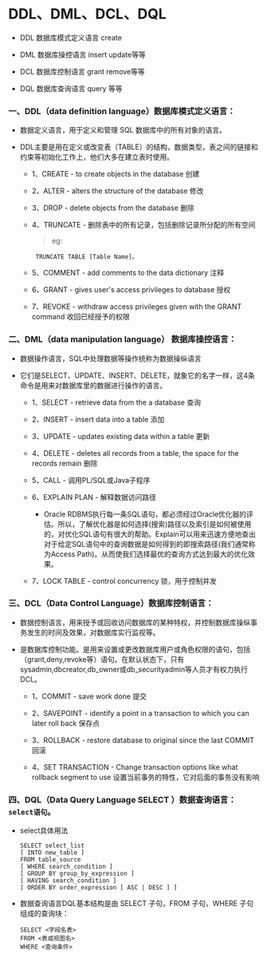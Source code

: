 # DDL、DML、DCL、DQL

* DDL 数据库模式定义语言 create

* DML 数据库操控语言 insert update等等

* DCL 数据库控制语言 grant remove等等

* DQL 数据库查询语言 query 等等

### 一、DDL（data definition language）数据库模式定义语言：

* 数据定义语言，用于定义和管理 SQL 数据库中的所有对象的语言。 

* DDL主要是用在定义或改变表（TABLE）的结构，数据类型，表之间的链接和约束等初始化工作上，他们大多在建立表时使用。

    * 1、CREATE - to create objects in the database   创建 

    * 2、ALTER - alters the structure of the database   修改 

    * 3、DROP - delete objects from the database   删除 

    * 4、TRUNCATE - 删除表中的所有记录，包括删除记录所分配的所有空间

      >eg:

           TRUNCATE TABLE [Table Name]。 

    * 5、COMMENT - add comments to the data dictionary 注释 

    * 6、GRANT - gives user's access privileges to database 授权 

    * 7、REVOKE - withdraw access privileges given with the GRANT command   收回已经授予的权限

### 二、DML（data manipulation language） 数据库操控语言：

* 数据操作语言，SQL中处理数据等操作统称为数据操纵语言 

* 它们是SELECT、UPDATE、INSERT、DELETE，就象它的名字一样，这4条命令是用来对数据库里的数据进行操作的语言。

    * 1、SELECT - retrieve data from the a database   查询 

    * 2、INSERT - insert data into a table  添加 

    * 3、UPDATE - updates existing data within a table  更新 

    * 4、DELETE - deletes all records from a table, the space for the records remain  删除 

    * 5、CALL - 调用PL/SQL或Java子程序

    * 6、EXPLAIN PLAN - 解释数据访问路径

      * Oracle RDBMS执行每一条SQL语句，都必须经过Oracle优化器的评估。所以，了解优化器是如何选择(搜索)路径以及索引是如何被使用的，对优化SQL语句有很大的帮助。Explain可以用来迅速方便地查出对于给定SQL语句中的查询数据是如何得到的即搜索路径(我们通常称为Access Path)。从而使我们选择最优的查询方式达到最大的优化效果。 

    * 7、LOCK TABLE - control concurrency 锁，用于控制并发

### 三、DCL（Data Control Language）数据库控制语言：

* 数据控制语言，用来授予或回收访问数据库的某种特权，并控制数据库操纵事务发生的时间及效果，对数据库实行监视等。

* 是数据库控制功能。是用来设置或更改数据库用户或角色权限的语句，包括（grant,deny,revoke等）语句。在默认状态下，只有 sysadmin,dbcreator,db_owner或db_securityadmin等人员才有权力执行DCL。 

    * 1、COMMIT - save work done 提交 

    * 2、SAVEPOINT - identify a point in a transaction to which you can later roll back 保存点 

    * 3、ROLLBACK - restore database to original since the last COMMIT   回滚 

    * 4、SET TRANSACTION - Change transaction options like what rollback segment to use  设置当前事务的特性，它对后面的事务没有影响


### 四、DQL（Data Query Language SELECT ）数据查询语言：`select语句`。

* select具体用法

      SELECT select_list
      [ INTO new_table ]
      FROM table_source
      [ WHERE search_condition ]
      [ GROUP BY group_by_expression ]
      [ HAVING search_condition ]
      [ ORDER BY order_expression [ ASC | DESC ] ]

* 数据查询语言DQL基本结构是由 SELECT 子句，FROM 子句，WHERE 子句组成的查询块：

      SELECT <字段名表>
      FROM <表或视图名>
      WHERE <查询条件>



















